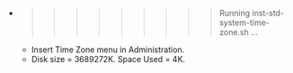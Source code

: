 * >>>>>>>>> Running inst-std-system-time-zone.sh ...
  * Insert Time Zone menu in Administration.
  * Disk size = 3689272K. Space Used = 4K.
